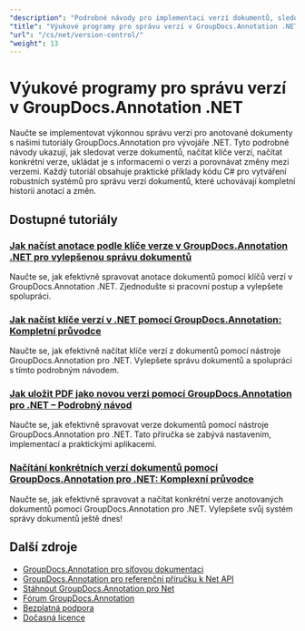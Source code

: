 ```yaml
---
"description": "Podrobné návody pro implementaci verzí dokumentů, sledování změn a správu historie anotací pomocí GroupDocs.Annotation pro .NET."
"title": "Výukové programy pro správu verzí v GroupDocs.Annotation .NET"
"url": "/cs/net/version-control/"
"weight": 13
---
```


# Výukové programy pro správu verzí v GroupDocs.Annotation .NET

Naučte se implementovat výkonnou správu verzí pro anotované dokumenty s našimi tutoriály GroupDocs.Annotation pro vývojáře .NET. Tyto podrobné návody ukazují, jak sledovat verze dokumentů, načítat klíče verzí, načítat konkrétní verze, ukládat je s informacemi o verzi a porovnávat změny mezi verzemi. Každý tutoriál obsahuje praktické příklady kódu C# pro vytváření robustních systémů pro správu verzí dokumentů, které uchovávají kompletní historii anotací a změn.

## Dostupné tutoriály

### [Jak načíst anotace podle klíče verze v GroupDocs.Annotation .NET pro vylepšenou správu dokumentů](./retrieve-annotations-version-key-groupdocs-dotnet/)
Naučte se, jak efektivně spravovat anotace dokumentů pomocí klíčů verzí v GroupDocs.Annotation .NET. Zjednodušte si pracovní postup a vylepšete spolupráci.

### [Jak načíst klíče verzí v .NET pomocí GroupDocs.Annotation: Kompletní průvodce](./retrieving-version-keys-groupdocs-annotation-dotnet/)
Naučte se, jak efektivně načítat klíče verzí z dokumentů pomocí nástroje GroupDocs.Annotation pro .NET. Vylepšete správu dokumentů a spolupráci s tímto podrobným návodem.

### [Jak uložit PDF jako novou verzi pomocí GroupDocs.Annotation pro .NET – Podrobný návod](./save-pdf-new-version-groupdocs-annotation-net/)
Naučte se, jak efektivně spravovat verze dokumentů pomocí nástroje GroupDocs.Annotation pro .NET. Tato příručka se zabývá nastavením, implementací a praktickými aplikacemi.

### [Načítání konkrétních verzí dokumentů pomocí GroupDocs.Annotation pro .NET: Komplexní průvodce](./load-specific-versions-groupdocs-annotation-net/)
Naučte se, jak efektivně spravovat a načítat konkrétní verze anotovaných dokumentů pomocí GroupDocs.Annotation pro .NET. Vylepšete svůj systém správy dokumentů ještě dnes!

## Další zdroje

- [GroupDocs.Annotation pro síťovou dokumentaci](https://docs.groupdocs.com/annotation/net/)
- [GroupDocs.Annotation pro referenční příručku k Net API](https://reference.groupdocs.com/annotation/net/)
- [Stáhnout GroupDocs.Annotation pro Net](https://releases.groupdocs.com/annotation/net/)
- [Fórum GroupDocs.Annotation](https://forum.groupdocs.com/c/annotation)
- [Bezplatná podpora](https://forum.groupdocs.com/)
- [Dočasná licence](https://purchase.groupdocs.com/temporary-license/)